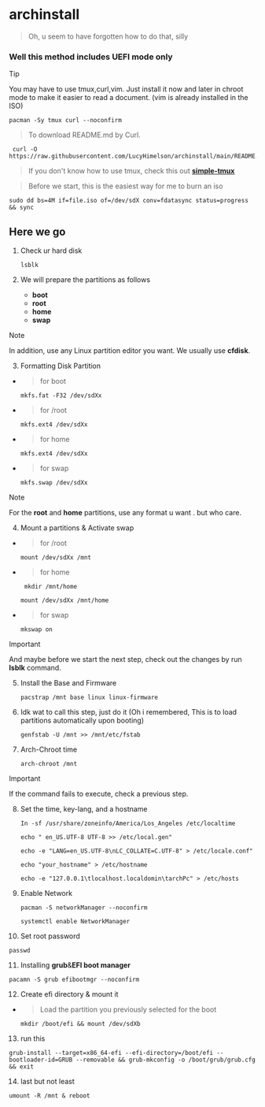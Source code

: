 # archinstall

> Oh, u seem to have forgotten how to do that, silly
 
### Well this method includes UEFI mode only

> [!TIP]
>You may have to use tmux,curl,vim. Just install it now and later in chroot mode to make it easier to read a document. (vim is already installed in the ISO)

   ```
   pacman -Sy tmux curl --noconfirm 
   ```

> To download README.md by Curl.

  ```
   curl -O https://raw.githubusercontent.com/LucyHimelson/archinstall/main/README.md
   ```

> If you don't know how to use tmux, check this out **[simple-tmux](https://github.com/LucyHimelson/simpletmux)**

> Before we start, this is the easiest way for me to burn an iso

   ```
   sudo dd bs=4M if=file.iso of=/dev/sdX conv=fdatasync status=progress && sync
   ```

## Here we go

1. Check ur hard disk 

   ```
   lsblk 
   ```
   
2. We will prepare the partitions as follows

    - **boot**
    - **root**
    - **home**
    - **swap**
      
 
> [!NOTE]
> In addition, use any Linux partition editor you want. We usually use **cfdisk**.
 
3. Formatting Disk Partition

- > for boot
  
   ```
   mkfs.fat -F32 /dev/sdXx 
   ```
   
- > for /root
  
   ```
   mkfs.ext4 /dev/sdXx 
   ```
   
- > for home
  
   ```
   mkfs.ext4 /dev/sdXx 
   ```
   
- > for swap
  
   ```
   mkfs.swap /dev/sdXx 
   ```
   
> [!NOTE]
> For the **root** and **home** partitions, use any format u want . but who care.

4. Mount a partitions & Activate swap

- > for /root
  
   ```
   mount /dev/sdXx /mnt
   ```
   
- > for home
  
  ```
   mkdir /mnt/home 
   ```
  
   ```
   mount /dev/sdXx /mnt/home
   ```
   
- > for swap
  
   ```
   mkswap on
   ```
   
> [!IMPORTANT]
> And maybe before we start the next step, check out the changes by run **lsblk** command.

5. Install the Base and Firmware
   
   ```
   pacstrap /mnt base linux linux-firmware
   ```
   
6. Idk wat to call this step, just do it (Oh i remembered, This is to load partitions automatically upon booting)
   
   ```
   genfstab -U /mnt >> /mnt/etc/fstab
   ```
   
7. Arch-Chroot time

   ```
   arch-chroot /mnt 
   ```
   
> [!IMPORTANT]
> If the command fails to execute, check a previous step.

8. Set the time, key-lang, and a hostname

   ```
   In -sf /usr/share/zoneinfo/America/Los_Angeles /etc/localtime
   ```
   ```
   echo " en_US.UTF-8 UTF-8 >> /etc/local.gen"
   ```
   ```
   echo -e "LANG=en_US.UTF-8\nLC_COLLATE=C.UTF-8" > /etc/locale.conf"
   ```
   ```
   echo "your_hostname" > /etc/hostname
   ```
   ```
   echo -e "127.0.0.1\tlocalhost.localdomin\tarchPc" > /etc/hosts
   ```
   
9. Enable Network

   ```
   pacman -S networkManager --noconfirm
   ```
   ```
   systemctl enable NetworkManager
   ```
   
10. Set root password

   ```
   passwd
   ```

11. Installing **grub**&**EFI boot manager**
    
   ```
   pacamn -S grub efibootmgr --noconfirm
   ```

12. Create efi directory & mount it

- > Load the partition you previously selected for the boot
  
   ```
   mkdir /boot/efi && mount /dev/sdXb
   ```
   
13. run this
    
   ```
   grub-install --target=x86_64-efi --efi-directory=/boot/efi --bootloader-id=GRUB --removable && grub-mkconfig -o /boot/grub/grub.cfg && exit
   ```

14. last but not least

   ```
   umount -R /mnt & reboot
   ```
